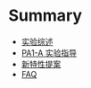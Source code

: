 # Summary

* [实验综述](overview.md)
* [PA1-A 实验指导](PA1-A.md)
* [新特性提案](new-features.md)
* [FAQ](faq.md)
